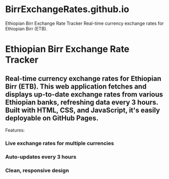 # BirrExchangeRates.github.io
Ethiopian Birr Exchange Rate Tracker Real-time currency exchange rates for Ethiopian Birr (ETB). 


# Ethiopian Birr Exchange Rate Tracker
## Real-time currency exchange rates for Ethiopian Birr (ETB). This web application fetches and displays up-to-date exchange rates from various Ethiopian banks, refreshing data every 3 hours. Built with HTML, CSS, and JavaScript, it's easily deployable on GitHub Pages.
Features:

### Live exchange rates for multiple currencies
### Auto-updates every 3 hours
### Clean, responsive design
